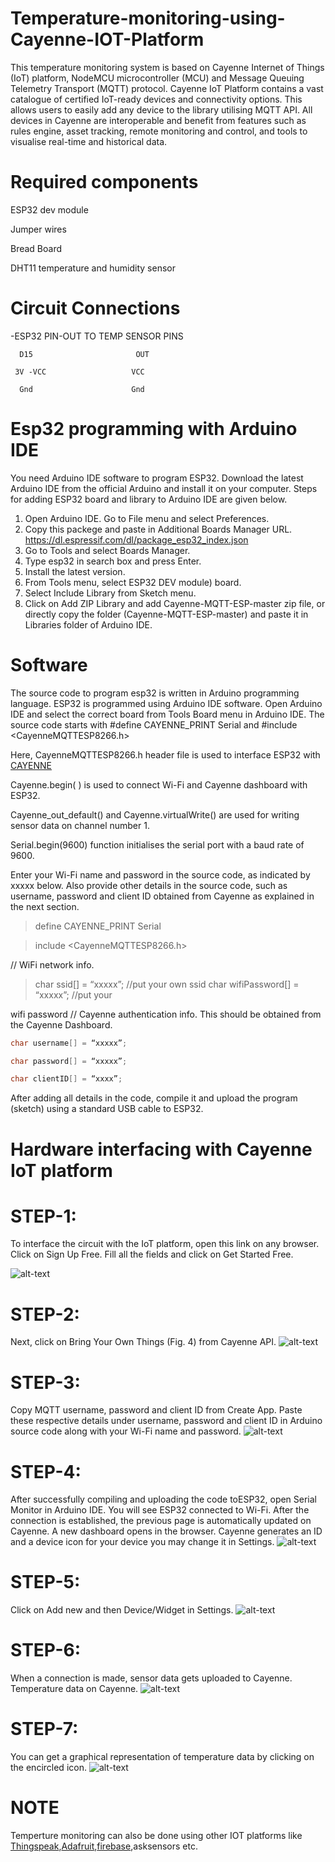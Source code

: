 # Temperature-monitoring-using-Cayenne-IOT-Platform
This temperature monitoring system is based on Cayenne Internet of Things (IoT) platform, NodeMCU microcontroller (MCU) and Message Queuing Telemetry Transport (MQTT) protocol. Cayenne IoT Platform contains a vast catalogue of certified IoT-ready devices and connectivity options. This allows users to easily add any device to the library utilising MQTT API. All devices in Cayenne are interoperable and benefit from features such as rules engine, asset tracking, remote monitoring and control, and tools to visualise real-time and historical data.
# Required components
   ESP32 dev module
   
   Jumper wires
   
   Bread Board
   
   DHT11 temperature and humidity sensor

# Circuit Connections

   -ESP32 PIN-OUT TO TEMP SENSOR PINS
   
      D15	                    OUT
      
     3V -VCC	               VCC
     
      Gnd                      Gnd


# Esp32 programming with Arduino IDE

You need Arduino IDE software to program ESP32. Download the latest Arduino IDE from the official Arduino and install it on your computer.
Steps for adding ESP32 board and library to Arduino IDE are given below.
1.	Open Arduino IDE. Go to File menu and select Preferences.
2.	Copy this packege and paste in Additional Boards Manager URL.
    https://dl.espressif.com/dl/package_esp32_index.json
3.	Go to Tools and select Boards Manager.
4.	Type esp32 in search box and press Enter.
5.	Install the latest version.
6.	From Tools menu, select ESP32 DEV module) board.
7.	Select Include Library from Sketch menu.
8.	Click on Add ZIP Library and add Cayenne-MQTT-ESP-master zip file, or directly copy the folder (Cayenne-MQTT-ESP-master) and paste it in Libraries folder of Arduino IDE.

# Software
The source code to program esp32 is written in Arduino programming language. ESP32 is programmed using Arduino IDE software. Open Arduino IDE and select the correct board from Tools Board menu in Arduino IDE.
The source code starts with #define CAYENNE_PRINT Serial and #include <CayenneMQTTESP8266.h>

Here, CayenneMQTTESP8266.h header file is used to interface ESP32 with [CAYENNE](https://cayenne.mydevices.com)

Cayenne.begin( ) is used to connect Wi-Fi and Cayenne dashboard with ESP32.

Cayenne_out_default() and Cayenne.virtualWrite() are used for writing sensor data on channel number 1.

Serial.begin(9600) function initialises the serial port with a baud rate of 9600.

Enter your Wi-Fi name and password in the source code, as indicated by xxxxx below. Also provide other details in the source code, such as username, password and client ID obtained from Cayenne as explained in the next section.
>define CAYENNE_PRINT Serial

>include <CayenneMQTTESP8266.h>

// WiFi network info.

>char ssid[] = “xxxxx”; //put your own ssid
>char wifiPassword[] = “xxxxx”; //put your

wifi password
// Cayenne authentication info. This should
be obtained from the Cayenne Dashboard.

```c
char username[] = “xxxxx”;

char password[] = “xxxxx”;

char clientID[] = “xxxx”;
```

After adding all details in the code, compile it and upload the program (sketch) using a standard USB cable to ESP32.

# Hardware interfacing with Cayenne IoT platform

# STEP-1:
To interface the circuit with the IoT platform, open this link on any browser. Click on Sign Up Free. Fill all the fields and click on Get Started Free.

![alt-text](https://github.com/Madhu-29/Temperature-monitoring-using-Cayenne-IOT-Platform/blob/master/CAYENNE-1.jpg)
# STEP-2:
Next, click on Bring Your Own Things (Fig. 4) from Cayenne API.
![alt-text](https://github.com/Madhu-29/Temperature-monitoring-using-Cayenne-IOT-Platform/blob/master/CAYENNE-2.jpg)
# STEP-3:
Copy MQTT username, password and client ID from Create App. Paste these respective details under username, password and client ID in Arduino source code along with your Wi-Fi name and password.
![alt-text](https://github.com/Madhu-29/Temperature-monitoring-using-Cayenne-IOT-Platform/blob/master/CAYENNE-3.jpg)
# STEP-4:
After successfully compiling and uploading the code toESP32, open Serial Monitor in Arduino IDE. You will see ESP32 connected to Wi-Fi. After the connection is established, the previous page is automatically updated on Cayenne. A new dashboard opens in the browser. Cayenne generates an ID and a device icon for your device you may change it in Settings.
![alt-text](https://github.com/Madhu-29/Temperature-monitoring-using-Cayenne-IOT-Platform/blob/master/CAYENNE-4.jpg)
# STEP-5:
Click on Add new and then Device/Widget in Settings.
![alt-text](https://github.com/Madhu-29/Temperature-monitoring-using-Cayenne-IOT-Platform/blob/master/CAYENNE-5.jpg)
# STEP-6:
When a connection is made, sensor data gets uploaded to Cayenne. Temperature data on Cayenne.
![alt-text](https://github.com/Madhu-29/Temperature-monitoring-using-Cayenne-IOT-Platform/blob/master/CAYENNE-6.jpg)
# STEP-7:
You can get a graphical representation of temperature data by clicking on the encircled icon.
![alt-text](https://github.com/Madhu-29/Temperature-monitoring-using-Cayenne-IOT-Platform/blob/master/CAYENNE-7.jpg)

# NOTE
Temperture monitoring can also be done using other IOT platforms like [Thingspeak](),[Adafruit](),[firebase](),asksensors etc.


